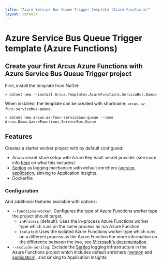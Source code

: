 ```yaml
---
title: "Azure Service Bus Queue Trigger template (Azure Functions)"
layout: default
---
```


# Azure Service Bus Queue Trigger template (Azure Functions)

## Create your first Arcus Azure Functions with Azure Service Bus Queue Trigger project

First, install the template from NuGet:

```shell
> dotnet new --install Arcus.Templates.AzureFunctions.ServiceBus.Queue
```

When installed, the template can be created with shortname: `arcus-az-func-servicebus-queue`:

```shell
> dotnet new arcus-az-func-servicebus-queue --name Arcus.Demo.AzureFunctions.ServiceBus.Queue
```

## Features

Creates a starter worker project with by default configured:

* Arcus secret store setup with Azure Key Vault secret provider (see more info [here](https://security.arcus-azure.net/features/secret-store/) on what this includes)
* [Serilog](https://serilog.net/) as logging mechanism with default enrichers ([version](https://observability.arcus-azure.net/features/telemetry-enrichment#version-enricher), [application](https://observability.arcus-azure.net/features/telemetry-enrichment#application-enricher), sinking to Application Insights.
* Dockerfile

### Configuration

And additional features available with options:
* `--functions-worker`: Configures the type of Azure Functions worker type the project should target.
  * `inProcess` (default): Uses the in-process Azure Functions worker type which runs on the same process as run Azure Function
  * `isolated`: Uses the isolated Azure Functions worker type which runs on a different process as the Azure Function
  For more information on the difference between the two, see [Microsoft's documentation](https://learn.microsoft.com/en-us/azure/azure-functions/dotnet-isolated-process-guide).
* `--exclude-serilog`: Exclude the [Serilog](https://serilog.net/) logging infrastructure in the Azure Functions project which includes default enrichers ([version](https://observability.arcus-azure.net/features/telemetry-enrichment#version-enricher) and [application](https://observability.arcus-azure.net/features/telemetry-enrichment#application-enricher)), and sinking to Application Insights.